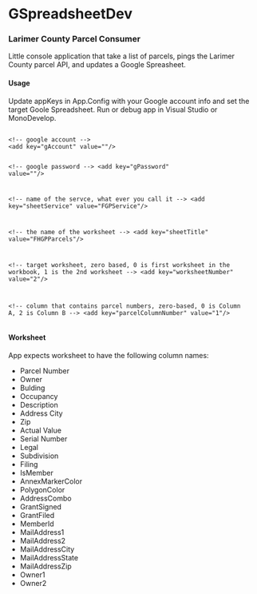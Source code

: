 GSpreadsheetDev
===============
<h3>Larimer County Parcel Consumer</h3>
<p>Little console application that take a list of parcels, pings the Larimer County parcel API, and updates a Google Spreasheet. 
</p>

<h4>Usage</h4>
<p>Update appKeys in App.Config with your Google account info and set the target Goole Spreadsheet. Run or debug app in Visual Studio or MonoDevelop.</p>
<pre><code>
&lt;!-- google account --&gt;
&lt;add key="gAccount" value=""/&gt;

&lt;!-- google password --&gt;
&lt;add key="gPassword" value=""/&gt;

&lt;!-- name of the servce, what ever you call it --&gt;
&lt;add key="sheetService" value="FGPService"/&gt;

&lt;!-- the name of the worksheet --&gt;
&lt;add key="sheetTitle" value="FHGPParcels"/&gt;

&lt;!-- target worksheet, zero based, 0 is first worksheet in the workbook, 1 is the 2nd worksheet --&gt;
&lt;add key="worksheetNumber" value="2"/&gt;

&lt;!-- column that contains parcel numbers, zero-based, 0 is Column A, 2 is Column B --&gt;
&lt;add key="parcelColumnNumber" value="1"/&gt;
</code></pre>

<h4>Worksheet</h4>
<p>App expects worksheet to have the following column names:</p>
<ul>
<li>Parcel Number</li>
<li>Owner</li>	
<li>Bulding</li>	
<li>Occupancy</li> 
<li>Description</li>	
<li>Address	City</li>	
<li>Zip</li>	
<li>Actual Value</li>	
<li>Serial Number</li>	
<li>Legal	</li>
<li>Subdivision</li>	
<li>Filing</li>	
<li>IsMember</li>	
<li>AnnexMarkerColor</li>	
<li>PolygonColor</li>	
<li>AddressCombo</li>	
<li>GrantSigned</li>	
<li>GrantFiled</li>	
<li>MemberId</li>	
<li>MailAddress1</li>	
<li>MailAddress2</li>	
<li>MailAddressCity</li>	
<li>MailAddressState</li>	
<li>MailAddressZip</li>	
<li>Owner1</li>	
<li>Owner2</li>
</ul>
